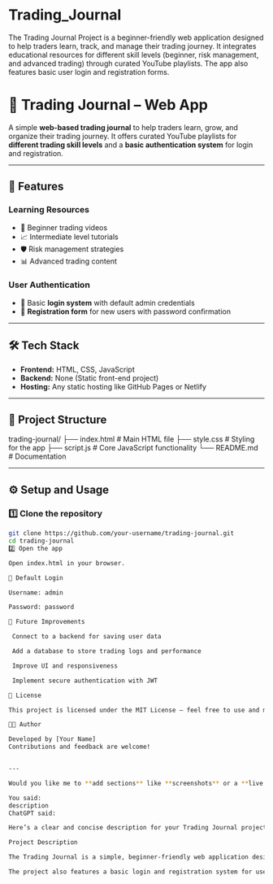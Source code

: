 # Trading_Journal
The Trading Journal Project is a beginner-friendly web application designed to help traders learn, track, and manage their trading journey. It integrates educational resources for different skill levels (beginner, risk management, and advanced trading) through curated YouTube playlists. The app also features basic user login and registration forms.
# 📝 Trading Journal – Web App

A simple **web-based trading journal** to help traders learn, grow, and organize their trading journey. It offers curated YouTube playlists for **different trading skill levels** and a **basic authentication system** for login and registration.

---

## 🚀 Features

### **Learning Resources**
- 🎥 Beginner trading videos
- 📈 Intermediate level tutorials
- 🛡️ Risk management strategies
- 📊 Advanced trading content

### **User Authentication**
- 🔑 Basic **login system** with default admin credentials
- 📝 **Registration form** for new users with password confirmation

---

## 🛠 Tech Stack
- **Frontend:** HTML, CSS, JavaScript
- **Backend:** None (Static front-end project)
- **Hosting:** Any static hosting like GitHub Pages or Netlify

---

## 📂 Project Structure
trading-journal/
├── index.html # Main HTML file
├── style.css # Styling for the app
├── script.js # Core JavaScript functionality
└── README.md # Documentation


---

## ⚙️ Setup and Usage

### **1️⃣ Clone the repository**
```bash
git clone https://github.com/your-username/trading-journal.git
cd trading-journal
2️⃣ Open the app

Open index.html in your browser.

🔑 Default Login

Username: admin

Password: password

🎯 Future Improvements

 Connect to a backend for saving user data

 Add a database to store trading logs and performance

 Improve UI and responsiveness

 Implement secure authentication with JWT

📜 License

This project is licensed under the MIT License – feel free to use and modify.

👨‍💻 Author

Developed by [Your Name]
Contributions and feedback are welcome!


---

Would you like me to **add sections** like **screenshots** or a **live demo link** if you plan to host this project?

You said:
description
ChatGPT said:

Here’s a clear and concise description for your Trading Journal project:

Project Description

The Trading Journal is a simple, beginner-friendly web application designed for traders to learn, log, and organize their trading activities. It includes curated YouTube playlists for beginners, intermediate traders, risk management, and advanced trading strategies, helping users improve their trading skills.

The project also features a basic login and registration system for user access, making it easy to integrate with a database or backend in future updates. It’s ideal for beginners who want to start learning trading concepts while tracking their progress in a digital format.
